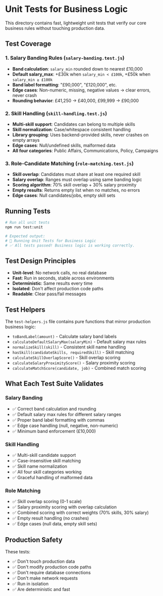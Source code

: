 # Unit Tests for Business Logic

This directory contains fast, lightweight unit tests that verify our core business rules without touching production data.

## Test Coverage

### 1. Salary Banding Rules (`salary-banding.test.js`)
- **Band calculation**: `salary_min` rounded down to nearest £10,000
- **Default salary_max**: +£30k when `salary_min < £100k`, +£50k when `salary_min ≥ £100k`
- **Band label formatting**: "£90,000", "£120,000", etc.
- **Edge cases**: Non-numeric, missing, negative values → clear errors, never crash
- **Rounding behavior**: £41,250 → £40,000, £99,999 → £90,000

### 2. Skill Handling (`skill-handling.test.js`)
- **Multi-skill support**: Candidates can belong to multiple skills
- **Skill normalization**: Case/whitespace consistent handling
- **Library grouping**: Uses backend-provided skills, never crashes on empty arrays
- **Edge cases**: Null/undefined skills, malformed data
- **All four categories**: Public Affairs, Communications, Policy, Campaigns

### 3. Role-Candidate Matching (`role-matching.test.js`)
- **Skill overlap**: Candidates must share at least one required skill
- **Salary overlap**: Ranges must overlap using same banding logic
- **Scoring algorithm**: 70% skill overlap + 30% salary proximity
- **Empty results**: Returns empty list when no matches, no errors
- **Edge cases**: Null candidates/jobs, empty skill sets

## Running Tests

```bash
# Run all unit tests
npm run test:unit

# Expected output:
# 🚀 Running Unit Tests for Business Logic
# ✅ All tests passed! Business logic is working correctly.
```

## Test Design Principles

- **Unit-level**: No network calls, no real database
- **Fast**: Run in seconds, stable across environments
- **Deterministic**: Same results every time
- **Isolated**: Don't affect production code paths
- **Readable**: Clear pass/fail messages

## Test Helpers

The `test-helpers.js` file contains pure functions that mirror production business logic:

- `toBandLabel(amount)` - Calculate salary band labels
- `calculateDefaultSalaryMax(salaryMin)` - Default salary max rules
- `normalizeSkill(skill)` - Consistent skill name handling
- `hasSkill(candidateSkills, requiredSkill)` - Skill matching
- `calculateSkillOverlapScore()` - Skill overlap scoring
- `calculateSalaryProximityScore()` - Salary proximity scoring
- `calculateMatchScore(candidate, job)` - Combined match scoring

## What Each Test Suite Validates

### Salary Banding
- ✅ Correct band calculation and rounding
- ✅ Default salary max rules for different salary ranges
- ✅ Proper band label formatting with commas
- ✅ Edge case handling (null, negative, non-numeric)
- ✅ Minimum band enforcement (£10,000)

### Skill Handling
- ✅ Multi-skill candidate support
- ✅ Case-insensitive skill matching
- ✅ Skill name normalization
- ✅ All four skill categories working
- ✅ Graceful handling of malformed data

### Role Matching
- ✅ Skill overlap scoring (0-1 scale)
- ✅ Salary proximity scoring with overlap calculation
- ✅ Combined scoring with correct weights (70% skills, 30% salary)
- ✅ Empty result handling (no crashes)
- ✅ Edge cases (null data, empty skill sets)

## Production Safety

These tests:
- ✅ Don't touch production data
- ✅ Don't modify production code paths
- ✅ Don't require database connections
- ✅ Don't make network requests
- ✅ Run in isolation
- ✅ Are deterministic and fast






